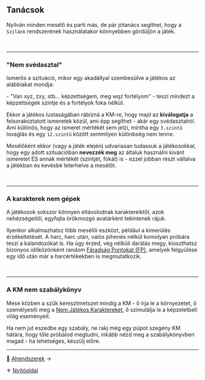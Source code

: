 ## Tanácsok

Nyilván minden mesélő és parti más, de pár jótanács segíthet, hogy a `Szilánk` rendszerének használatakor könnyebben gördüljön a játék.

<br />

---
### "Nem svédasztal"

Ismerős a szituáció, mikor egy akadállyal szembesülve a játékos az alábbiakat mondja:

\- "Van xyz, zxy, stb... képzettségem, meg wqz fortélyom" - teszi mindezt a képzettségek szintje és a fortélyok foka nélkül.

Ekkor a játékos lustaságában rábízná a KM-re, hogy majd az **kiválogatja** a felsorakoztatott ismeretek közül, ami épp segíthet - akár egy svédasztalról. Ami különös, hogy az ismeret mértékét sem jelzi, mintha egy `3.szintű` lovaglás és egy `12.szintű` között semmilyen különbség nem lenne.

Mesélőként ekkor (vagy a játék elején) udvariasan tudassuk a játékosokkal, hogy egy adott szituációban **nevezzék meg** az általuk használni kívánt ismeretet ÉS annak mértékét (szintjét, fokát) is - ezzel jobban részt vállalva a játékban és kevésbé leterhelve a mesélőt.

<br />

---
### A karakterek nem gépek

A játékosok sokszor könnyen eltávolodnak karaktereiktől, azok nehézségeitől, egyfajta örökmozgó avatárként tekintenek rájuk.

Ilyenkor alkalmazhatsz több mesélői eszközt, például a kimerülés érzékeltetését. A harc, harc után, valós pihenés nélkül komolyan próbára teszi a kalandozókat is. Ha úgy érzed, vég nélküli darálás megy, kioszthatsz bizonyos időközönként random [Fáradság Pontokat (FP)](061_02_faradsag_pont.md), amelyek felgyűlése egy idő után már a harcértékekben is megmutatkozik.

<br />

---
### A KM nem szabálykönyv

Mese közben a szűk keresztmetszet mindig a KM - ő írja le a környezetet, ő személyesíti meg a [Nem Játékos Karaktereket](010_10_njk.md), ő szimulálja le a képzeletbeli világ eseményeit.

Ha nem jut eszedbe egy szabály, ne rakj még egy púpot szegény KM hátára, hogy tőle próbálod megtudni, inkább nézd meg a szabálykönyvben magad - ha lehetséges, készülj előre.

---

🔗 [Alrendszerek](005_alrendszerek.md) →

⚜️ [Nyitóoldal](start.md#0-kezdetek) 
